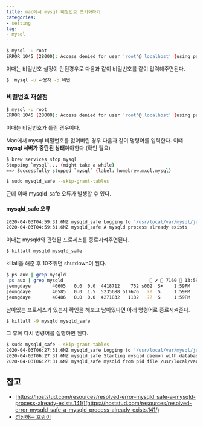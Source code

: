 ```yaml
---
title: mac에서 mysql 비밀번호 초기화하기
categories:
- setting
tag:
- mysql
---
```


```sh
$ mysql -u root
ERROR 1045 (28000): Access denied for user 'root'@'localhost' (using password: NO)
```
이때는 비밀번호 설정이 안된경우로 다음과 같이 비밀번호를 같이 입력해주면된다.

```sh
$  mysql -u 사용자 -p 비번
```

### 비밀번호 재설정

```sh
$ mysql -u root
ERROR 1045 (28000): Access denied for user 'root'@'localhost' (using password: YES)
```
이때는 비밀번호가 틀린 경우이다.

Mac에서 mysql 비밀번호를 잃어버린 경우 다음과 같이 명령어를 입력한다.
이떄 **mysql 서버가 중단된 상태**여야한다.(확인 필요)

```sh
$ brew services stop mysql                        
Stopping `mysql`... (might take a while)
==> Successfully stopped `mysql` (label: homebrew.mxcl.mysql)
```

```sh
$ sudo mysqld_safe --skip-grant-tables
```

근데 이때 mysqld_safe 오류가 발생할 수 있다.

#### mysqld_safe 오류

```sh
2020-04-03T04:59:31.6NZ mysqld_safe Logging to '/usr/local/var/mysql/jeongdahyeui-iMac.local.err'.
2020-04-03T04:59:31.6NZ mysqld_safe A mysqld process already exists
```

이때는 mysqld와 관련된 프로세스를 종료시켜주면된다.

```sh
$ killall mysqld mysqld_safe
```
killall을 해준 후 10초뒤면 shutdown이 된다. 

```sh
$ ps aux | grep mysqld
 ps aux | grep mysqld                                 ✔  7160  13:59:32
jeongdaye        40605   0.0  0.0  4418712    752 s002  S+    1:59PM   0:00.00 grep --color=auto --exclude-dir=.bzr --exclude-dir=CVS --exclude-dir=.git --exclude-dir=.hg --exclude-dir=.svn mysqld
jeongdaye        40585   0.0  1.5  5235688 517676   ??  S     1:59PM   0:04.52 /usr/local/opt/mysql/bin/mysqld --basedir=/usr/local/opt/mysql --datadir=/usr/local/var/mysql --plugin-dir=/usr/local/opt/mysql/lib/plugin --log-error=jeongdahyeui-iMac.local.err --pid-file=jeongdahyeui-iMac.local.pid
jeongdaye        40486   0.0  0.0  4271832   1132   ??  S     1:59PM   0:00.02 /bin/sh /usr/local/opt/mysql/bin/mysqld_safe --datadir=/usr/local/var/mysql
```

남아있는 프로세스가 있는지 확인을 해보고 남아있다면 아래 명령어로 종료시켜준다.

```sh
$ killall -9 mysqld mysqld_safe
```

그 후에 다시 명령어를 실행하면 된다.

```sh
$ sudo mysqld_safe --skip-grant-tables
2020-04-03T06:27:31.6NZ mysqld_safe Logging to '/usr/local/var/mysql/jeongdahyeui-iMac.local.err'.
2020-04-03T06:27:31.6NZ mysqld_safe Starting mysqld daemon with databases from /usr/local/var/mysql
2020-04-03T06:27:31.6NZ mysqld_safe mysqld from pid file /usr/local/var/mysql/jeongdahyeui-iMac.local.pid ended
```



## 참고

- [https://hoststud.com/resources/resolved-error-mysqld_safe-a-mysqld-process-already-exists.141/](https://hoststud.com/resources/resolved-error-mysqld_safe-a-mysqld-process-already-exists.141/)
- [성장하는 호랑이](https://babytiger.tistory.com/entry/mysql에-로그인이-안-될-경우)